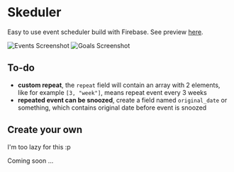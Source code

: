 # Skeduler
Easy to use event scheduler build with Firebase. See preview [here](https://dap-skeduler.web.app/).

![Events Screenshot](https://i.imgur.com/9JohmaO.png)
![Goals Screenshot](https://i.imgur.com/Oj6dHCr.png)

## To-do

- **custom repeat**, the `repeat` field will contain an array with 2 elements, like for example `[3, "week"]`, means repeat event every 3 weeks
- **repeated event can be snoozed**, create a field named `original_date` or something, which contains original date before event is snoozed

## Create your own

I'm too lazy for this :p

Coming soon ...
